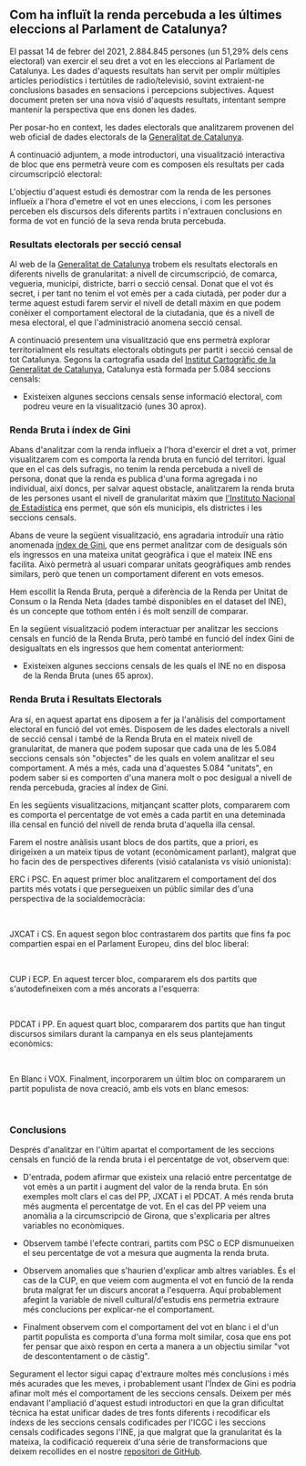 ## Com ha influït la renda percebuda a les últimes eleccions al Parlament de Catalunya?

El passat 14 de febrer del 2021, 2.884.845 persones (un 51,29% dels cens electoral) van exercir el seu dret a vot en les eleccions al Parlament de Catalunya. Les dades d'aquests resultats han servit per omplir múltiples articles periodístics i tertútiles de radio/televisió, sovint extraient-ne conclusions basades en sensacions i percepcions subjectives. Aquest document preten ser una nova visió d'aquests resultats, intentant sempre mantenir la perspectiva que ens donen les dades.

Per posar-ho en context, les dades electorals que analitzarem provenen del web oficial de dades electorals de la
[Generalitat de Catalunya](https://gencat.cat/eleccions/resultatsparlament2021/resultados/resumen/AUCI).

A continuació adjuntem, a mode introductori, una visualització interactiva de bloc que ens permetrà veure com es composen els resultats per cada circumscripció electoral:

<div class="flourish-embed flourish-election" data-src="visualisation/8237234"><script src="https://public.flourish.studio/resources/embed.js"></script></div>

L'objectiu d'aquest estudi és demostrar com la renda de les persones influeïx a l'hora d'emetre el vot en unes eleccions, i com les persones perceben els discursos dels diferents partits i n'extrauen conclusions en forma de vot en funció de la seva renda bruta percebuda. 

### Resultats electorals per secció censal

Al web de la [Generalitat de Catalunya](https://gencat.cat/eleccions/resultatsparlament2021/resultados/resumen/AUCI) trobem els resultats electorals en diferents nivells de granularitat: a nivell de circumscripció, de comarca, vegueria, municipi, districte, barri o secció censal. Donat que el vot és secret, i per tant no tenim el vot emès per a cada ciutadà, per poder dur a terme aquest estudi farem servir el nivell de detall màxim en que podem conèixer el comportament electoral de la ciutadania, que és a nivell de mesa electoral, el que l'administració anomena secció censal.

A continuació presentem una visualització que ens permetrà explorar territorialment els resultats electorals obtinguts per partit i secció censal de tot Catalunya. Segons la cartografia usada del [Institut Cartogràfic de la Generalitat de Catalunya](https://www.icgc.cat/Descarregues/Cartografia-vectorial/Seccions-censals), Catalunya està formada per 5.084 seccions censals:

<div class="flourish-embed flourish-map" data-src="visualisation/8246354"><script src="https://public.flourish.studio/resources/embed.js"></script></div>
 
* Existeixen algunes seccions censals sense informació electoral, com podreu veure en la visualització (unes 30 aprox).

### Renda Bruta i índex de Gini

Abans d'analitzar com la renda influeix a l'hora d'exercir el dret a vot, primer visualitzarem com es comporta la renda bruta en funció del territori. Igual que en el cas dels sufragis, no tenim la renda percebuda a nivell de persona, donat que la renda es publica d'una forma agregada i no individual, així doncs, per salvar aquest obstacle, analitzarem la renda bruta de les persones usant el nivell de granularitat màxim que [l'Instituto Nacional de Estadística](https://www.ine.es/dynt3/inebase/es/index.htm?padre=7132) ens permet, que són els municipis, els districtes i les seccions censals. 

Abans de veure la següent visualització, ens agradaria introduïr una ràtio anomenada [índex de Gini](https://ca.wikipedia.org/wiki/Coeficient_de_Gini), que ens permet analitzar com de desiguals són els ingressos en una mateixa unitat geogràfica i que el mateix INE ens facilita. Això permetrà al usuari comparar unitats geogràfiques amb rendes similars, però que tenen un comportament diferent en vots emesos.

Hem escollit la Renda Bruta, perquè a diferència de la Renda per Unitat de Consum o la Renda Neta (dades també disponibles en el dataset del INE), és un concepte que tothom entén i és molt senzill de comparar.

En la següent visualització podem interactuar per analitzar les seccions censals en funció de la Renda Bruta, però també en funció del índex Gini de desigualtats en els ingressos que hem comentat anteriorment:

<div class="flourish-embed flourish-map" data-src="visualisation/8246723"><script src="https://public.flourish.studio/resources/embed.js"></script></div>

* Existeixen algunes seccions censals de les quals el INE no en disposa de la Renda Bruta (unes 65 aprox).

### Renda Bruta i Resultats Electorals

Ara sí, en aquest apartat ens diposem a fer ja l'anàlisis del comportament electoral en funció del vot emès. Disposem de les dades electorals a nivell de secció censal i també de la Renda Bruta en el mateix nivell de granularitat, de manera que podem suposar que cada una de les 5.084 seccions censals són "objectes" de les quals en volem analitzar el seu comportament. A més a més, cada una d'aquestes 5.084 "unitats", en podem saber si es comporten d'una manera molt o poc desigual a nivell de renda percebuda, gracies al índex de Gini.

En les següents visualitzacions, mitjançant scatter plots, compararem com es comporta el percentatge de vot emès a cada partit en una deteminada illa censal en funció del nivell de renda bruta d'aquella illa censal.

Farem el nostre anàlisis usant blocs de dos partits, que a priori, es dirigeixen a un mateix tipus de votant (econòmicament parlant), malgrat que ho facin des de perspectives diferents (visió catalanista vs visió unionista):

ERC i PSC. En aquest primer bloc analitzarem el comportament del dos partits més votats i que persegueixen un públic similar des d'una perspectiva de la socialdemocràcia: 

<div class="flourish-embed flourish-scatter" data-src="visualisation/8247441" style="width:48%; display: inline-block; vertical-align: top;"><script src="https://public.flourish.studio/resources/embed.js"></script></div>
<div class="flourish-embed flourish-scatter" data-src="visualisation/8247395" style="width:48%; display: inline-block; vertical-align: top;"><script src="https://public.flourish.studio/resources/embed.js"></script></div>

JXCAT i CS. En aquest segon bloc contrastarem dos partits que fins fa poc compartien espai en el Parlament Europeu, dins del bloc liberal:

<div class="flourish-embed flourish-scatter" data-src="visualisation/8247464" style="width:48%; display: inline-block; vertical-align: top;"><script src="https://public.flourish.studio/resources/embed.js"></script></div>
<div class="flourish-embed flourish-scatter" data-src="visualisation/8247488" style="width:48%; display: inline-block; vertical-align: top;"><script src="https://public.flourish.studio/resources/embed.js"></script></div>

CUP i ECP. En aquest tercer bloc, compararem els dos partits que s'autodefineixen com a més ancorats a l'esquerra:

<div class="flourish-embed flourish-scatter" data-src="visualisation/8247508" style="width:48%; display: inline-block; vertical-align: top;"><script src="https://public.flourish.studio/resources/embed.js"></script></div>
<div class="flourish-embed flourish-scatter" data-src="visualisation/8247529" style="width:48%; display: inline-block; vertical-align: top;"><script src="https://public.flourish.studio/resources/embed.js"></script></div>

PDCAT i PP. En aquest quart bloc, compararem dos partits que han tingut discursos similars durant la campanya en els seus plantejaments econòmics: 

<div class="flourish-embed flourish-scatter" data-src="visualisation/8246909" style="width:48%; display: inline-block; vertical-align: top;"><script src="https://public.flourish.studio/resources/embed.js"></script></div>
<div class="flourish-embed flourish-scatter" data-src="visualisation/8247352" style="width:48%; display: inline-block; vertical-align: top;"><script src="https://public.flourish.studio/resources/embed.js"></script></div>

En Blanc i VOX. Finalment, incorporarem un últim bloc on compararem un partit populista de nova creació, amb els vots en blanc emesos:

<div class="flourish-embed flourish-scatter" data-src="visualisation/8247579" style="width:48%; display: inline-block; vertical-align: top;"><script src="https://public.flourish.studio/resources/embed.js"></script></div>
<div class="flourish-embed flourish-scatter" data-src="visualisation/8247563" style="width:48%; display: inline-block; vertical-align: top;"><script src="https://public.flourish.studio/resources/embed.js"></script></div>

### Conclusions

Després d'analitzar en l'últim apartat el comportament de les seccions censals en funció de la renda bruta i el percentatge de vot, observem que:

* D'entrada, podem afirmar que existeix una relació entre percentatge de vot emès a un partit i augment del valor de la renda bruta. En són exemples molt clars el cas del PP, JXCAT i el PDCAT. A més renda bruta més augmenta el percentatge de vot. En el cas del PP veiem una anomàlia a la circumscripció de Girona, que s'explicaria per altres variables no econòmiques.

* Observem també l'efecte contrari, partits com PSC o ECP dismunueixen el seu percentatge de vot a mesura que augmenta la renda bruta. 

* Observem anomalies que s'haurien d'explicar amb altres variables. És el cas de la CUP, en que veiem com augmenta el vot en funció de la renda bruta malgrat fer un discurs ancorat a l'esquerra. Aquí probablement afegint la variable de nivell cultural/d'estudis ens permetria extraure més conclucions per explicar-ne el comportament.

* Finalment observem com el comportament del vot en blanc i el d'un partit populista es comporta d'una forma molt similar, cosa que ens pot fer pensar que això respon en certa a manera a un objectiu similar "vot de descontentament o de càstig".

Segurament el lector sigui capaç d'extraure moltes més conclusions i més més acurades que les meves, i probablement usant l'Índex de Gini es podria afinar molt més el comportament de les seccions censals. Deixem per més endavant l'ampliació d'aquest estudi introductori en que la gran dificultat tècnica ha estat unificar dades de tres fonts diferents i recodificar els índexs de les seccions censals codificades per l'ICGC i les seccions censals codificades segons l'INE, ja que malgrat que la granularitat és la mateixa, la codificació requereix d'una série de transformacions que deixem recollides en el nostre [repositori de GitHub](https://github.com/jordipuiggros/UOC/tree/main).


